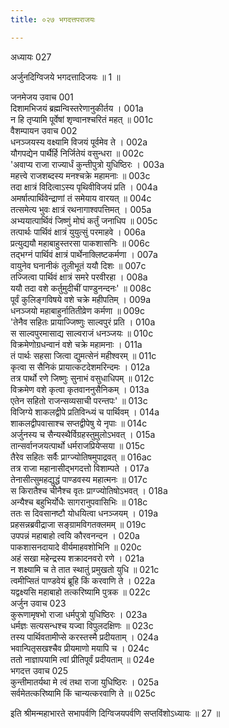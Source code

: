 ```yaml
---
title: ०२७ भगदत्तपराजयः

---
```

अध्यायः 027

अर्जुनदिग्विजये भगदत्तादिजयः ॥ 1 ॥
	
जनमेजय उवाच 	001  
दिशामभिजयं ब्रह्मन्विस्तरेणानुकीर्तय ।	001a  
न हि तृप्यामि पूर्वेषां शृण्वानश्चरितं महत् ॥	001c  
वैशम्पायन उवाच 	002  
धनञ्जयस्य वक्ष्यामि विजयं पूर्वमेव ते ।	002a  
यौगपद्येन पार्थैर्हि निर्जितेयं वसुन्धरा ॥	002c  
\'अवाप्य राजा राज्यार्धं कुन्तीपुत्रो युधिष्ठिरः ।	003a  
महत्त्वे राजशब्दस्य मनश्चक्रे महामनाः ॥	003c  
तदा क्षात्रं विदित्वाऽस्य पृथिवीविजयं प्रति ।	004a  
अमर्षात्पार्थिवेन्द्राणां तं समेयाय वारयत् ॥	004c  
तत्समेत्य भुवः क्षात्रं रथनागाश्वपत्तिमत् ।	005a  
अभ्ययात्पार्थिवं जिष्णुं मोघं कर्तुं जनाधिप ॥	005c  
तत्पार्थः पार्थिवं क्षात्रं युयुत्सुं परमाहवे ।	006a  
प्रत्युद्ययौ महाबाहुस्तरसा पाकशासनिः ॥	006c  
तद्भग्नं पार्थिवं क्षात्रं पार्थेनाक्लिष्टकर्मणा ।	007a  
वायुनेव घनानीकं तूलीभूतं ययौ दिशः ॥	007c  
तज्जित्वा पार्थिवं क्षात्रं समरे परवीरहा ।	008a  
ययौ तदा वशे कर्तुमुदीचीं पाण्डुनन्दनः\' ॥	008c  
पूर्वं कुलिङ्गविषये वशे चक्रे महीपतिम् ।	009a  
धनञ्जयो महाबाहुर्नातितीव्रेण कर्मणा ॥	009c  
\'तेनैव सहितः प्रायाज्जिष्णुः साल्वपुरं प्रति ।	010a  
स साल्वपुरमासाद्य साल्वराजं धनञ्जयः ॥	010c  
विक्रमेणोग्रधन्वानं वशे चक्रे महामनाः ।	011a  
तं पार्थः सहसा जित्वा द्युमत्सेनं महीश्वरम् ॥	011c  
कृत्वा स सैनिकं प्रायात्कटदेशमरिन्दमः ।	012a  
तत्र पार्थो रणे जिष्णुः सुनाभं वसुधाधिपम् ॥	012c  
विक्रमेण वशे कृत्वा कृतवाननुसैनिकम् ।	013a  
एतेन सहितो राजन्सव्यसाची परन्तपः\' ॥	013c  
विजिग्ये शाकलद्वीपे प्रतिविन्ध्यं च पार्थिवम् ।	014a  
शाकलद्वीपवासाश्च सप्तद्वीपेषु ये नृपाः ॥	014c  
अर्जुनस्य च सैन्यस्थैर्विग्रहस्तुमुलोऽभवत् ।	015a  
तान्सर्वानजयत्पार्थो धर्मराजप्रियेप्सया ॥	015c  
तैरेव सहितः सर्वैः प्राग्ज्योतिषमुपाद्रवत् ॥	016ac  
तत्र राजा महानासीद्भगदत्तो विशाम्पते ।	017a  
तेनासीत्सुमहद्युद्धं पाण्डवस्य महात्मनः ॥	017c  
स किरातैश्च चीनैश्च वृतः प्राग्ज्योतिषोऽभवत् ।	018a  
अन्यैश्च बहुभिर्योधैः सागरानुपवासिभिः ॥	018c  
ततः स दिवसानष्टौ योधयित्वा धनञ्जयम् ।	019a  
प्रहसन्नब्रवीद्राजा सङ्ग्रामविगतक्लमम् ॥	019c  
उपपन्नं महाबाहो त्वयि कौरवनन्दन ।	020a  
पाकशासनदायादे वीर्यमाहवशोभिनि ॥	020c  
अहं सखा महेन्द्रस्य शक्रादनवरो रणे ।	021a  
न शक्ष्यामि च ते तात स्थातुं प्रमुखतो युधि ॥	021c  
त्वमीप्सितं पाण्डवेयं ब्रूहि किं करवाणि ते ।	022a  
यद्वक्ष्यसि महाबाहो तत्करिष्यामि पुत्रक ॥	022c  
अर्जुन उवाच 	023  
कुरूणामृषभो राजा धर्मपुत्रो युधिष्ठिरः ।	023a  
धर्मज्ञः सत्यसन्धश्च यज्वा विपुलदक्षिणः ॥	023c  
तस्य पार्थिवतामीप्से करस्तस्मै प्रदीयताम् ।	024a  
भवान्पितृसखश्चैव प्रीयमाणो मयापि च ।	024c  
ततो नाज्ञापयामि त्वां प्रीतिपूर्वं प्रदीयताम् ॥	024e  
भगदत्त उवाच 	025  
कुन्तीमातर्यथा मे त्वं तथा राजा युधिष्ठिरः ।	025a  
सर्वमेतत्करिष्यामि किं चान्यत्करवाणि ते ॥ 	025c  

इति श्रीमन्महाभारते सभापर्वणि दिग्विजयपर्वणि सप्तविंशोऽध्यायः ॥ 27 ॥